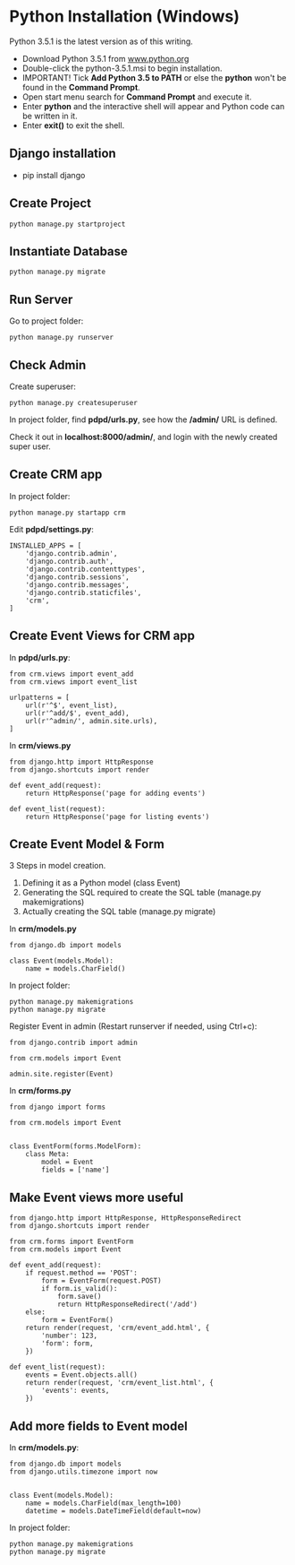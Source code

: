 Python Installation (Windows)
=============================

Python 3.5.1 is the latest version as of this writing.

- Download Python 3.5.1 from www.python.org
- Double-click the python-3.5.1.msi to begin installation.
- IMPORTANT! Tick **Add Python 3.5 to  PATH** or else the **python** won't be found in the **Command Prompt**.
- Open start menu search for **Command Prompt** and execute it.
- Enter **python** and the interactive shell will appear and Python code can be written in it.
- Enter **exit()** to exit the shell.

Django installation
-------------------

- pip install django

Create Project
--------------

```
python manage.py startproject 
```

Instantiate Database
--------------------

```
python manage.py migrate 
```

Run Server
----------

Go to project folder:

```
python manage.py runserver
```

Check Admin
-----------

Create superuser:

```
python manage.py createsuperuser
```

In project folder, find **pdpd/urls.py**, see how the **/admin/** URL is defined.

Check it out in **localhost:8000/admin/**, and login with the newly created super user.

Create CRM app
--------------
In project folder:

```
python manage.py startapp crm
```

Edit **pdpd/settings.py**:

```
INSTALLED_APPS = [
    'django.contrib.admin',
    'django.contrib.auth',
    'django.contrib.contenttypes',
    'django.contrib.sessions',
    'django.contrib.messages',
    'django.contrib.staticfiles',
    'crm',
]
```


Create Event Views for CRM app
------------------------------

In **pdpd/urls.py**:

```
from crm.views import event_add
from crm.views import event_list

urlpatterns = [
    url(r'^$', event_list),
    url(r'^add/$', event_add),
    url(r'^admin/', admin.site.urls),
]
```

In **crm/views.py**

```
from django.http import HttpResponse
from django.shortcuts import render

def event_add(request):
    return HttpResponse('page for adding events')

def event_list(request):
    return HttpResponse('page for listing events')
```

Create Event Model & Form
-------------------------

3 Steps in model creation.
1. Defining it as a Python model (class Event)
2. Generating the SQL required to create the SQL table (manage.py makemigrations)
3. Actually creating the SQL table (manage.py migrate)

In **crm/models.py**

```
from django.db import models

class Event(models.Model):
    name = models.CharField()
```

In project folder:

```
python manage.py makemigrations
python manage.py migrate 
```

Register Event in admin (Restart runserver if needed, using Ctrl+c):

```
from django.contrib import admin

from crm.models import Event

admin.site.register(Event)
```

In **crm/forms.py**

```
from django import forms

from crm.models import Event


class EventForm(forms.ModelForm):
    class Meta:
        model = Event
        fields = ['name']
```

Make Event views more useful
----------------------------

```
from django.http import HttpResponse, HttpResponseRedirect
from django.shortcuts import render

from crm.forms import EventForm
from crm.models import Event

def event_add(request):
    if request.method == 'POST':
        form = EventForm(request.POST)
        if form.is_valid():
            form.save()
            return HttpResponseRedirect('/add')
    else:
        form = EventForm()
    return render(request, 'crm/event_add.html', {
        'number': 123,
        'form': form,
    })

def event_list(request):
    events = Event.objects.all()
    return render(request, 'crm/event_list.html', {
        'events': events,
    })
```

Add more fields to Event model
------------------------------

In **crm/models.py**:

```
from django.db import models
from django.utils.timezone import now


class Event(models.Model):
    name = models.CharField(max_length=100)
    datetime = models.DateTimeField(default=now)
```

In project folder:

```
python manage.py makemigrations
python manage.py migrate
```
